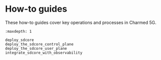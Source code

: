 # How-to guides

These how-to guides cover key operations and processes in Charmed 5G.


```{toctree}
:maxdepth: 1

deploy_sdcore
deploy_the_sdcore_control_plane
deploy_the_sdcore_user_plane
integrate_sdcore_with_observability
```
